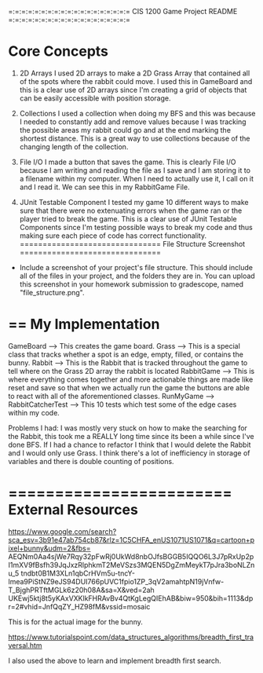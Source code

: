 =:=:=:=:=:=:=:=:=:=:=:=:=:=:=:=:=:=:=
CIS 1200 Game Project README
=:=:=:=:=:=:=:=:=:=:=:=:=:=:=:=:=:=:=

   Core Concepts 
=

  1. 2D Arrays
  I used 2D arrays to make a 2D Grass Array that contained all of the spots
  where the rabbit could move. I used this in GameBoard and this is a clear use of 2D arrays since I'm
  creating a grid of objects that can be easily accessible with position storage.

  2. Collections
  I used a collection when doing my BFS and this was because I needed to constantly add and remove
  values because I was tracking the possible areas my rabbit could go and at the end marking the
  shortest distance. This is a great way to use collections because of the changing length of the collection.

  3. File I/O
  I made a button that saves the game. This is clearly File I/O because I am writing and reading the file as I save
  and I am storing it to a filename within my computer. When I need to actually use it, I call on it and I read it.
  We can see this in my RabbitGame File.


  4. JUnit Testable Component
    I tested my game 10 different ways to make sure that
    there were no extenuating errors when the game ran or the player tried to break the game.
    This is a clear use of JUnit Testable Components since I'm testing possible ways to break my code
    and thus making sure each piece of code has correct functionality.
===============================
   File Structure Screenshot 
===============================
- Include a screenshot of your project's file structure. This should include
  all of the files in your project, and the folders they are in. You can
  upload this screenshot in your homework submission to gradescope, named 
  "file_structure.png".

==
   My Implementation 
=
  GameBoard --> This creates the game board.
  Grass --> This is a special class that tracks whether a spot is an edge, empty, filled, or contains the bunny.
  Rabbit --> This is the Rabbit that is tracked throughout the game to tell where on the Grass 2D array
  the rabbit is located
  RabbitGame --> This is where everything comes together and more actionable things are made like reset and save
  so that when we actually run the game the buttons are able to react with all of the aforementioned classes.
  RunMyGame -->
  RabbitCatcherTest --> This 10 tests which test some of the edge cases within my code.

Problems I had: 
I was mostly very stuck on how to make the searching for the Rabbit, this took me a REALLY long time since
its been a while since I've done BFS. If I had a chance to refactor I think that I would delete the Rabbit and I would only use Grass. I think
there's a lot of inefficiency in storage of variables and there is double counting of positions.

========================
   External Resources 
========================

https://www.google.com/search?sca_esv=3b91e47ab754cb87&rlz=1C5CHFA_enUS1071US1071&q=cartoon+pixel+bunny&udm=2&fbs=
AEQNm0Aa4sjWe7Rqy32pFwRj0UkWd8nbOJfsBGGB5IQQO6L3J7pRxUp2pI1mXV9fBsfh39JqJxzRlphkmT2MeVSzs3MQEN5DgZmMeykT7pJra3boNLZnu_5
tndbt0B1M3XLn1qbCrHVm5u-tncY-lmea9PiStNZ9eJS94DUI766pUVC1fpio1ZP_3qV2amahtpN19jVnfw-T_BjghPRTftMGLk6z20h08A&sa=X&ved=2ah
UKEwj5ktj8t5yKAxVXKlkFHRAvBv4QtKgLegQIEhAB&biw=950&bih=1113&dpr=2#vhid=JnfQqZY_HZ98fM&vssid=mosaic

This is for the actual image for the bunny.

https://www.tutorialspoint.com/data_structures_algorithms/breadth_first_traversal.htm

I also used the above to learn and implement breadth first search.
